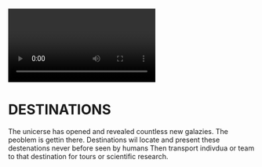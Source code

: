 <video>https://drive.google.com/file/d/1ZHeBTjQSEIB7oT3VJiHnhVkAyhpNLshW/view?usp=drivesdk
<img src="https://user-images.githubusercontent.com/73097560/115834477-dbab4500-a447-11eb-908a-139a6edaec5c.gif">
<br>

# DESTINATIONS
The unicerse has opened and revealed countless new galazies. The peoblem is gettin there.
Destinations wil locate and present these destenations never before seen by humans
Then transport indivdua or team to that destination for tours or scientific research.
